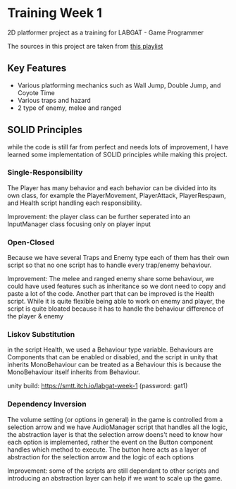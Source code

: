 # Training Week 1
 2D platformer project as a training for LABGAT - Game Programmer

The sources in this project are taken from [this playlist](https://www.youtube.com/playlist?list=PLgOEwFbvGm5o8hayFB6skAfa8Z-mw4dPV)

## Key Features
- Various platforming mechanics such as Wall Jump, Double Jump, and Coyote Time
- Various traps and hazard
- 2 type of enemy, melee and ranged

## SOLID Principles
while the code is still far from perfect and needs lots of improvement, I have learned some implementation of SOLID principles while making this project.

### Single-Responsibility
The Player has many behavior and each behavior can be divided into its own class, for example the PlayerMovement, PlayerAttack, PlayerRespawn, and Health script handling each responsibility.

Improvement: the player class can be further seperated into an InputManager class focusing only on player input

### Open-Closed
Because we have several Traps and Enemy type each of them has their own script so that no one script has to handle every trap/enemy behaviour.

Improvement: The melee and ranged enemy share some behaviour, we could have used features such as inheritance so we dont need to copy and paste a lot of the code. Another part that can be improved is the Health script. While it is quite flexible being able to work on enemy and player, the script is quite bloated because it has to handle the behaviour difference of the player & enemy

### Liskov Substitution
in the script Health, we used a Behaviour type variable. Behaviours are Components that can be enabled or disabled, and the script in unity that inherits MonoBehaviour can be treated as a Behaviour this is because the MonoBehaviour itself inherits from Behaviour.

unity build: https://smtt.itch.io/labgat-week-1 (password: gat1)

### Dependency Inversion
The volume setting (or options in general) in the game is controlled from a selection arrow and we have AudioManager script that handles all the logic, the abstraction layer is that the selection arrow doens't need to know how each option is implemented, rather the event on the Button component handles which method to execute. The button here acts as a layer of abstraction for the selection arrow and the logic of each options

Improvement: some of the scripts are still dependant to other scripts and introducing an abstraction layer can help if we want to scale up the game.
